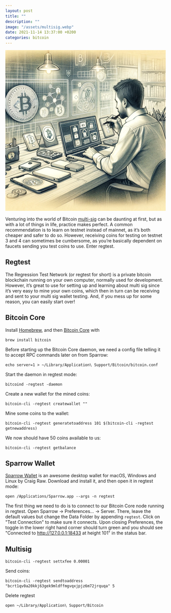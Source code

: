 ```yaml
---
layout: post
title: ""
description: ""
image: "/assets/multisig.webp"
date: 2021-11-14 13:37:00 +0200
categories: bitcoin
---
```


![Bitcoin](/assets/multisig.webp)

Venturing into the world of Bitcoin [multi-sig](https://en.bitcoin.it/wiki/Multi-signature) can be daunting at first, but as with a lot of things in life‚ practice makes perfect. A common recommendation is to learn on testnet instead of mainnet, as it’s both cheaper and safer to do so. However, receiving coins for testing on testnet 3 and 4 can sometimes be cumbersome, as you’re basically dependent on faucets sending you test coins to use. Enter regtest.

## Regtest

The Regression Test Network (or regtest for short) is a private bitcoin blockchain running on your own computer, normally used for development. However, it’s great to use for setting up and learning about multi sig since it’s very easy to mine your own coins, which then in turn can be receiving and sent to your multi sig wallet testing. And, if you mess up for some reason, you can easily start over!

## Bitcoin Core

Install [Homebrew](https://brew.sh), and then [Bitcoin Core](https://bitcoincore.org) with

```shell
brew install bitcoin
```

Before starting up the Bitcoin Core daemon, we need a config file telling it to accept RPC commands later on from Sparrow:

```shell
echo server=1 > ~/Library/Application\ Support/Bitcoin/bitcoin.conf
```

Start the daemon in regtest mode:

```shell
bitcoind -regtest -daemon
```

Create a new wallet for the mined coins:

```shell
bitcoin-cli -regtest createwallet ""
```

Mine some coins to the wallet:

```shell
bitcoin-cli -regtest generatetoaddress 101 $(bitcoin-cli -regtest getnewaddress)
```

We now should have 50 coins available to us:

```shell
bitcoin-cli -regtest getbalance
```

## Sparrow Wallet

[Sparrow Wallet](https://sparrowwallet.com) is an awesome desktop wallet for macOS, Windows and Linux by Craig Raw. Download and install it, and then open it in regtest mode:

```shell
open /Applications/Sparrow.app --args -n regtest
```

The first thing we need to do is to connect to our Bitcoin Core node running in regtest. Open Sparrow → Preferences… → Server. There, leave the default values but change the Data Folder by appending `regtest`. Click on "Test Connection" to make sure it connects. Upon closing Preferences, the toggle in the lower right hand corner should turn green and you should see "Connected to <http://127.0.0.1:18433> at height 101" in the status bar.

## Multisig

```shell
bitcoin-cli -regtest settxfee 0.00001
```

Send coins:

```shell
bitcoin-cli -regtest sendtoaddress "bcrt1qv0a20kkj63gek9mldffmgvqxjpjz6m72jrquqa" 5
```

Delete regtest

```shell
open ~/Library/Application\ Support/Bitcoin
```
